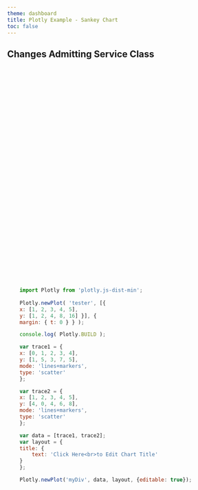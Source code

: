 ```yaml
---
theme: dashboard
title: Plotly Example - Sankey Chart
toc: false
---
```



<h2>Changes Admitting Service Class</h2>

<div id="tester" style="width:600px;height:250px;"></div>
<div id="myDiv" style="width:600px;height:250px;"></div>

```js
    import Plotly from 'plotly.js-dist-min';
    
    Plotly.newPlot( 'tester', [{
    x: [1, 2, 3, 4, 5],
    y: [1, 2, 4, 8, 16] }], {
    margin: { t: 0 } } );

    console.log( Plotly.BUILD );

    var trace1 = {
    x: [0, 1, 2, 3, 4],
    y: [1, 5, 3, 7, 5],
    mode: 'lines+markers',
    type: 'scatter'
    };

    var trace2 = {
    x: [1, 2, 3, 4, 5],
    y: [4, 0, 4, 6, 8],
    mode: 'lines+markers',
    type: 'scatter'
    };

    var data = [trace1, trace2];
    var layout = {
    title: {
        text: 'Click Here<br>to Edit Chart Title'
    }
    };

    Plotly.newPlot('myDiv', data, layout, {editable: true});

```




